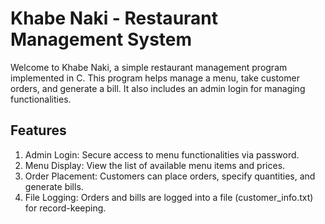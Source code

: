# Khabe Naki - Restaurant Management System
Welcome to Khabe Naki, a simple restaurant management program implemented in C. This program helps manage a menu, take customer orders, and generate a bill. It also includes an admin login for managing functionalities.

## Features
1. Admin Login: Secure access to menu functionalities via password.
2. Menu Display: View the list of available menu items and prices.
3. Order Placement: Customers can place orders, specify quantities, and generate bills.
4. File Logging: Orders and bills are logged into a file (customer_info.txt) for record-keeping.
